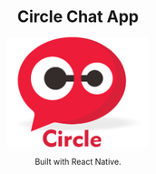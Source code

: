 <h1 align="center">Circle Chat App</h1>
<p align="center">
  <img width="250" src="./src/images/logo-name.png"/>
</p>
<p align="center">
  Built with React Native.
</p>
